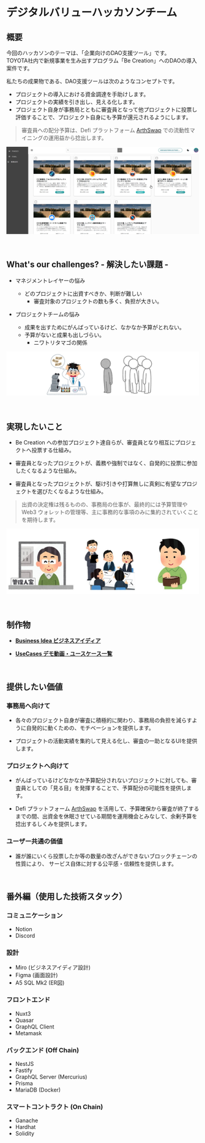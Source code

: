 # デジタルバリューハッカソンチーム

## 概要

今回のハッカソンのテーマは、「企業向けのDAO支援ツール」です。  
TOYOTA社内で新規事業を生み出すプログラム「Be Creation」へのDAOの導入案件です。

私たちの成果物である、DAO支援ツールは次のようなコンセプトです。

* プロジェクトの導入における資金調達を手助けします。
* プロジェクトの実績を引き出し、見える化します。
* プロジェクト自身が事務局とともに審査員となって他プロジェクトに投票し評価することで、プロジェクト自身にも予算が還元されるようにします。

> 審査員への配分予算は、Defi プラットフォーム [ArthSwap](https://app.arthswap.org/#/farms) での流動性マイニングの運用益から捻出します。

![Introduction](https://github.com/snst-lab/nuxt3-nestjs-graphql-web3/blob/develop/docs/images/Introduction.jpg)

<br/>

## What's our challenges? - 解決したい課題 -

* マネジメントレイヤーの悩み
   * どのプロジェクトに出資すべきか、判断が難しい
      * 審査対象のプロジェクトの数も多く、負担が大きい。

* プロジェクトチームの悩み
   * 成果を出すためにがんばっているけど、なかなか予算がとれない。
   * 予算がないと成果も出しづらい。
      * ニワトリタマゴの関係

![Problem](https://github.com/snst-lab/nuxt3-nestjs-graphql-web3/blob/develop/docs/images/Problem.jpg)

<br/>

## 実現したいこと

* Be Creation への参加プロジェクト達自らが、審査員となり相互にプロジェクトへ投票する仕組み。

* 審査員となったプロジェクトが、義務や強制ではなく、自発的に投票に参加したくなるような仕組み。

* 審査員となったプロジェクトが、駆け引きや打算無しに真剣に有望なプロジェクトを選びたくなるような仕組み。

> 出資の決定権は残るものの、事務局の仕事が、最終的には予算管理や Web3 ウォレットの管理等、主に事務的な事項のみに集約されていくことを期待します。

![Expection](https://github.com/snst-lab/nuxt3-nestjs-graphql-web3/blob/develop/docs/images/Expection.jpg)

<br/>

## 制作物

* **[Business Idea ビジネスアイディア](./docs/BusinessIdea.md)**

* **[UseCases デモ動画・ユースケース一覧](./docs/UseCases.md)**

<br/>

## 提供したい価値

### 事務局へ向けて

- 各々のプロジェクト自身が審査に積極的に関わり、事務局の負担を減らすように自発的に動くための、モチベーションを提供します。

- プロジェクトの活動実績を集約して見える化し、審査の一助となるUIを提供します。


### プロジェクトへ向けて

- がんばっているけどなかなか予算配分されないプロジェクトに対しても、審査員としての「見る目」を発揮することで、予算配分の可能性を提供します。

- Defi プラットフォーム [ArthSwap](https://app.arthswap.org/#/farms) を活用して、予算確保から審査が終了するまでの間、出資金を休眠させている期間を運用機会とみなして、余剰予算を捻出するしくみを提供します。


### ユーザー共通の価値

- 誰が誰にいくら投票したか等の数量の改ざんができないブロックチェーンの性質により、
サービス自体に対する公平感・信頼性を提供します。

<br/>

## 番外編（使用した技術スタック）

### コミュニケーション

- Notion
- Discord

### 設計

- Miro (ビジネスアイディア設計)
- Figma (画面設計)
- A5 SQL Mk2 (ER図)

### フロントエンド

- Nuxt3
- Quasar
- GraphQL Client
- Metamask

### バックエンド (Off Chain)

- NestJS
- Fastify
- GraphQL Server (Mercurius)
- Prisma
- MariaDB (Docker)

### スマートコントラクト (On Chain)

- Ganache
- Hardhat
- Solidity


